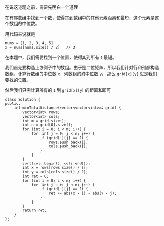 在说这道题之前，需要先明白一个道理

在有序数组中找到一个数，使得其到数组中的其他元素距离和最短，这个元素是这个数组的中位数。

用代码来说就是
```
nums = [1, 2, 3, 4, 5]
x = nums[nums.size() / 2]   // 3
```

在本题中，我们需要找到一个位置，使得其到所有 `1` 最短。

我们首先要构造上方例子中的数组。由于是二位矩阵，所以我们针对行和列都构造数组，计算行数组的中位数 `x`，列数组的的中位数 `y`，
那么 `grid[x][y]` 就是我们要找的位置。

然后我们只需计算所有的 `1` 到 `grid[x][y]` 的距离和即可

```
class Solution {
public:
    int minTotalDistance(vector<vector<int>>& grid) {
        vector<int> rows;
        vector<int> cols;
        int m = grid.size();
        int n = grid[0].size();
        for (int i = 0; i < m; i++) {
            for (int j = 0; j < n; j++) {
                if (grid[i][j] == 1) {
                    rows.push_back(i);
                    cols.push_back(j);
                }
            }
        }
        sort(cols.begin(), cols.end());
        int x = rows[rows.size() / 2];
        int y = cols[cols.size() / 2];
        int ret = 0;
        for (int i = 0; i < m; i++) {
            for (int j = 0; j < n; j++) {
                if (grid[i][j] == 1) {
                    ret += abs(x - i) + abs(y - j);
                }
            }
        }
        return ret;
    }
};
```